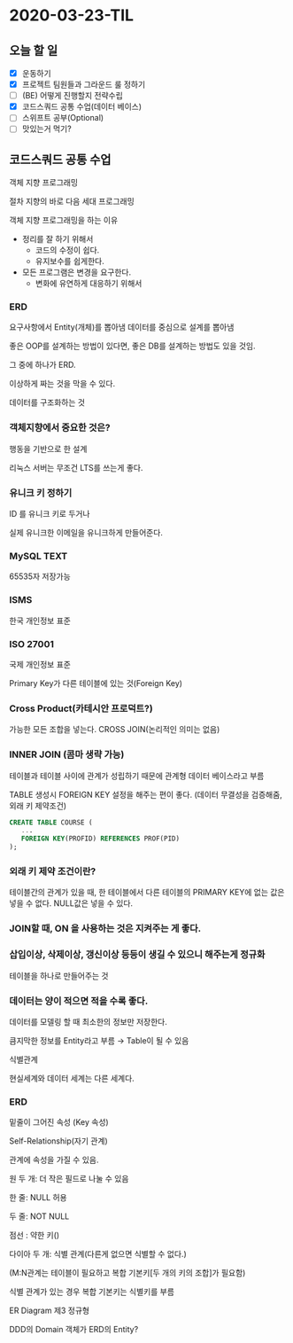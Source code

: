# 2020-03-23-TIL

## 오늘 할 일

- [x] 운동하기
- [x] 프로젝트 팀원들과 그라운드 룰 정하기
- [ ] (BE) 어떻게 진행할지 전략수립
- [x] 코드스쿼드 공통 수업(데이터 베이스)
- [ ] 스위프트 공부(Optional)
- [ ] 맛있는거 먹기?

## 코드스쿼드 공통 수업

객체 지향 프로그래밍

절차 지향의 바로 다음 세대 프로그래밍

객체 지향 프로그래밍을 하는 이유

- 정리를 잘 하기 위해서
  - 코드의 수정이 쉽다.
  - 유지보수를 쉽게한다.
- 모든 프로그램은 변경을 요구한다.
  - 변화에 유연하게 대응하기 위해서

### ERD

요구사항에서 Entity(개체)를 뽑아냄 데이터를 중심으로 설계를 뽑아냄

좋은 OOP를 설계하는 방법이 있다면, 좋은 DB를 설계하는 방법도 있을 것임.

그 중에 하나가 ERD.

이상하게 짜는 것을 막을 수 있다.

데이터를 구조화하는 것

### 객체지향에서 중요한 것은?

행동을 기반으로 한 설계

리눅스 서버는 무조건 LTS를 쓰는게 좋다.

### 유니크 키 정하기

ID 를 유니크 키로 두거나

실제 유니크한 이메일을 유니크하게 만들어준다.

### MySQL TEXT

65535자 저장가능

### ISMS

한국 개인정보 표준

### ISO 27001

국제 개인정보 표준

Primary Key가 다른 테이블에 있는 것(Foreign Key)

### Cross Product(카테시안 프로덕트?)

가능한 모든 조합을 넣는다. CROSS JOIN(논리적인 의미는 없음)

### INNER JOIN (콤마 생략 가능)

테이블과 테이블 사이에 관계가 성립하기 때문에 관계형 데이터 베이스라고 부름

TABLE 생성시 FOREIGN KEY 설정을 해주는 편이 좋다. (데이터 무결성을 검증해줌, 외래 키 제약조건)

```sql
CREATE TABLE COURSE (
   ...
   FOREIGN KEY(PROFID) REFERENCES PROF(PID)
);
```

### 외래 키 제약 조건이란?

테이블간의 관계가 있을 때, 한 테이블에서 다른 테이블의 PRIMARY KEY에 없는 값은 넣을 수 없다. NULL값은 넣을 수 있다.

### JOIN할 때, ON 을 사용하는 것은 지켜주는 게 좋다.

### 삽입이상, 삭제이상, 갱신이상 등등이 생길 수 있으니 해주는게 정규화

테이블을 하나로 만들어주는 것

### 데이터는 양이 적으면 적을 수록 좋다.

데이터를 모델링 할 때 최소한의 정보만 저장한다.

큼지막한 정보를 Entity라고 부름 → Table이 될 수 있음

식별관계

현실세계와 데이터 세계는 다른 세계다.

### ERD

밑줄이 그어진 속성 (Key 속성)

Self-Relationship(자기 관계)

관계에 속성을 가질 수 있음.

원 두 개: 더 작은 필드로 나눌 수 있음

한 줄: NULL 허용

두 줄: NOT NULL

점선 : 약한 키()

다이아 두 개: 식별 관계(다른게 없으면 식별할 수 없다.)

(M:N관계는 테이블이 필요하고 복합 기본키[두 개의 키의 조합]가 필요함)

식별 관계가 있는 경우 복합 기본키는 식별키를 부름

ER Diagram 제3 정규형

DDD의 Domain 객체가 ERD의 Entity?

